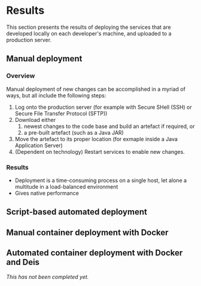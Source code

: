 # Results

This section presents the results of deploying the services that are developed locally on each developer's machine, and uploaded to a production server.

## Manual deployment

### Overview

Manual deployment of new changes can be accomplished in a myriad of ways, but all include the following steps:

1. Log onto the production server (for example with Secure SHell (SSH) or Secure File Transfer Protocol (SFTP))
2. Download either
    1. newest changes to the code base and build an artefact if required, or
    2. a pre-built artefact (such as a Java JAR)
3. Move the artefact to its proper location (for exmaple inside a Java Application Server)
4. (Dependent on technology) Restart services to enable new changes.

### Results

- Deployment is a time-consuming process on a single host, let alone a multitude in a load-balanced environment
- Gives native performance

## Script-based automated deployment

## Manual container deployment with Docker

## Automated container deployment with Docker and Deis

_This has not been completed yet._
